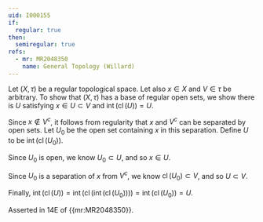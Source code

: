 ```yaml
---
uid: I000155
if:
  regular: true
then:
  semiregular: true
refs:
  - mr: MR2048350
    name: General Topology (Willard)
---
```

Let $(X,\tau)$ be a regular topological space. Let also $x \in X$ and $V \in \tau$ be arbitrary. To show that $(X,\tau)$ has a base of regular open sets, we show there is $U$ satisfying $x \in U \subset V$ and $\operatorname{int}(\operatorname{cl} (U)) = U$.

Since $x \notin V^c$, it follows from regularity that $x$ and $V^c$ can be separated by open sets. Let $U_0$ be the open set containing $x$ in this separation. Define $U$ to be $\operatorname{int}(\operatorname{cl} (U_0))$.

Since $U_0$ is open, we know $U_0 \subset U$, and so $x \in U$.

Since $U_0$ is a separation of $x$ from $V^c$, we know $\operatorname{cl}(U_0) \subset V$, and so $U \subset V$.

Finally, $\operatorname{int}(\operatorname{cl} (U)) = \operatorname{int}(\operatorname{cl} (\operatorname{int}(\operatorname{cl} (U_0)))) = \operatorname{int}(\operatorname{cl} (U_0)) = U$.

Asserted in 14E of {{mr:MR2048350}}.
